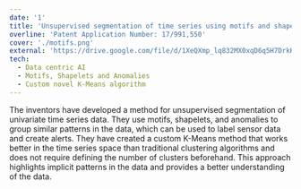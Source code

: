 ```yaml
---
date: '1'
title: 'Unsupervised segmentation of time series using motifs and shapelets'
overline: 'Patent Application Number: 17/991,550'
cover: './motifs.png'
external: 'https://drive.google.com/file/d/1XeQXmp_lq832MX0xqD6q5H7DrkKca3-O/view?usp=sharing'
tech:
  - Data centric AI
  - Motifs, Shapelets and Anomalies
  - Custom novel K-Means algorithm
---
```


The inventors have developed a method for unsupervised segmentation of univariate time series data. They use motifs, shapelets, and anomalies to group similar patterns in the data, which can be used to label sensor data and create alerts. They have created a custom K-Means method that works better in the time series space than traditional clustering algorithms and does not require defining the number of clusters beforehand. This approach highlights implicit patterns in the data and provides a better understanding of the data.
